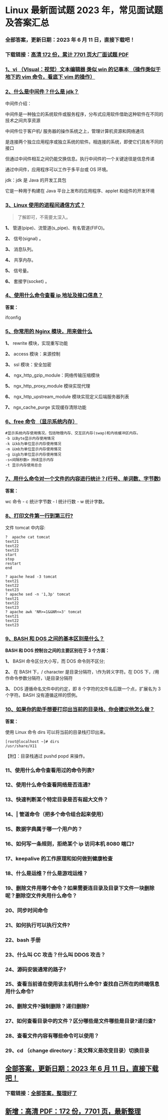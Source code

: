 # Linux 最新面试题 2023 年，常见面试题及答案汇总

### 全部答案，更新日期：2023 年 6 月 11 日，直接下载吧！

### 下载链接：[高清 172 份，累计 7701 页大厂面试题 PDF](https://gitlab.gaorta.com/devteam/learning-journey/study-materials-collection/-/tree/master/docs/index.md)

### [1、vi （VIsual：视觉）文本编辑器 类似 win 的记事本 （操作类似于地下的 vim 命令，看底下 vim 的操作）](https://gitlab.gaorta.com/devteam/learning-journey/study-materials-collection/-/tree/master/docs/Linux/Linux最新面试题2021年，常见面试题及答案汇总.md#1vi-visual：视觉文本编辑器-类似win的记事本-操作类似于地下的vim命令看底下vim-的操作)

### [2、什么是中间件？什么是 jdk？](https://gitlab.gaorta.com/devteam/learning-journey/study-materials-collection/-/tree/master/docs/Linux/Linux最新面试题2021年，常见面试题及答案汇总.md#2什么是中间件什么是jdk)

中间件介绍：

中间件是一种独立的系统软件或服务程序，分布式应用软件借助这种软件在不同的技术之间共享资源

中间件位于客户机/ 服务器的操作系统之上，管理计算机资源和网络通讯

是连接两个独立应用程序或独立系统的软件。相连接的系统，即使它们具有不同的接口

但通过中间件相互之间仍能交换信息。执行中间件的一个关键途径是信息传递

通过中间件，应用程序可以工作于多平台或 OS 环境。

jdk：jdk 是 Java 的开发工具包

它是一种用于构建在 Java 平台上发布的应用程序、applet 和组件的开发环境

### [3、Linux 使用的进程间通信方式？](https://gitlab.gaorta.com/devteam/learning-journey/study-materials-collection/-/tree/master/docs/Linux/Linux最新面试题2021年，常见面试题及答案汇总.md#3linux-使用的进程间通信方式)

> 了解即可，不需要太深入。

**1、** 管道(pipe)、流管道(s_pipe)、有名管道(FIFO)。

**2、** 信号(signal) 。

**3、** 消息队列。

**4、** 共享内存。

**5、** 信号量。

**6、** 套接字(socket) 。

### [4、使用什么命令查看 ip 地址及接口信息？](https://gitlab.gaorta.com/devteam/learning-journey/study-materials-collection/-/tree/master/docs/Linux/Linux最新面试题2021年，常见面试题及答案汇总.md#4使用什么命令查看-ip-地址及接口信息)

**答案：**

ifconfig

### [5、你常用的 Nginx 模块，用来做什么](https://gitlab.gaorta.com/devteam/learning-journey/study-materials-collection/-/tree/master/docs/Linux/Linux最新面试题2021年，常见面试题及答案汇总.md#5你常用的nginx模块用来做什么)

**1、** rewrite 模块，实现重写功能

**2、** access 模块：来源控制

**3、** ssl 模块：安全加密

**4、** ngx_http_gzip_module：网络传输压缩模块

**5、** ngx_http_proxy_module 模块实现代理

**6、** ngx_http_upstream_module 模块实现定义后端服务器列表

**7、** ngx_cache_purge 实现缓存清除功能

### [6、free 命令 （显示系统内存）](https://gitlab.gaorta.com/devteam/learning-journey/study-materials-collection/-/tree/master/docs/Linux/Linux最新面试题2021年，常见面试题及答案汇总.md#6free-命令-显示系统内存)

```
#显示系统内存使用情况，包括物理内存、交互区内存(swap)和内核缓冲区内存。
-b 以Byte显示内存使用情况
-k 以kb为单位显示内存使用情况
-m 以mb为单位显示内存使用情况
-g 以gb为单位显示内存使用情况
-s<间隔秒数> 持续显示内存
-t 显示内存使用总合
```

### [7、用什么命令对一个文件的内容进行统计？(行号、单词数、字节数)](https://gitlab.gaorta.com/devteam/learning-journey/study-materials-collection/-/tree/master/docs/Linux/Linux最新面试题2021年，常见面试题及答案汇总.md#7用什么命令对一个文件的内容进行统计行号单词数字节数)

**答案：**

wc 命令 - c 统计字节数 - l 统计行数 - w 统计字数。

### [8、打印文件第一行到第三行?](https://gitlab.gaorta.com/devteam/learning-journey/study-materials-collection/-/tree/master/docs/Linux/Linux最新面试题2021年，常见面试题及答案汇总.md#8打印文件第一行到第三行)

文件 tomcat 中内容:

```
?  apache cat tomcat
text21
text22
text23
start
stop
restart
end
```

```
? apache head -3 tomcat
text21
text22
text23
? apache sed -n '1,3p' tomcat
text21
text22
text23
? apache awk 'NR>=1&&NR<=3' tomcat
text21
text22
text23
```

### [9、BASH 和 DOS 之间的基本区别是什么？](https://gitlab.gaorta.com/devteam/learning-journey/study-materials-collection/-/tree/master/docs/Linux/Linux最新面试题2021年，常见面试题及答案汇总.md#9bash和dos之间的基本区别是什么)

**BASH 和 DOS 控制台之间的主要区别在于 3 个方面：**

**1、** BASH 命令区分大小写，而 DOS 命令则不区分;

**2、** 在 BASH 下，/ character 是目录分隔符，\作为转义字符。在 DOS 下，/用作命令参数分隔符，\是目录分隔符

**3、** DOS 遵循命名文件中的约定，即 8 个字符的文件名后跟一个点，扩展名为 3 个字符。BASH 没有遵循这样的惯例。

### [10、如果你的助手想要打印出当前的目录栈，你会建议他怎么做？](https://gitlab.gaorta.com/devteam/learning-journey/study-materials-collection/-/tree/master/docs/Linux/Linux最新面试题2021年，常见面试题及答案汇总.md#10如果你的助手想要打印出当前的目录栈你会建议他怎么做)

**答案：**

使用 Linux 命令 dirs 可以将当前的目录栈打印出来。

```
[root@localhost ~]# dirs
/usr/share/X11
```

【附】：目录栈通过 pushd popd 来操作。

### 11、使用什么命令查看用过的命令列表?

### 12、使用什么命令查看网络是否连通?

### 13、快速判断某个特定目录是否有超大文件？

### 14、| 管道命令（把多个命令组合起来使用）

### 15、数据字典属于哪一个用户的？

### 16、如何写一条规则，拒绝某个 ip 访问本机 8080 端口?

### 17、keepalive 的工作原理和如何做到健康检查

### 18、什么是运维？什么是游戏运维？

### 19、删除文件用哪个命令？如果需要连目录及目录下文件一块删除呢？删除空文件夹用什么命令？

### 20、同步时间命令

### 21、如何执行可以执行文件?

### 22、bash 手册

### 23、什么叫 CC 攻击？什么叫 DDOS 攻击？

### 24、源码安装通常的路子?

### 25、查看当前谁在使用该主机用什么命令? 查找自己所在的终端信息用什么命令?

### 26、删除文件?强制删除？递归删除?

### 27、如何查看目录中的文件？区分哪些是文件哪些是目录?递归查?

### 28、查看文件内容有哪些命令可以使用？

### 29、cd （change directory：英文释义是改变目录）切换目录

## [全部答案，更新日期：2023 年 6 月 11 日，直接下载吧！](https://gitlab.gaorta.com/devteam/learning-journey/study-materials-collection/-/tree/master/docs/daan.md)

### 下载链接：[全部答案，整理好了](https://gitlab.gaorta.com/devteam/learning-journey/study-materials-collection/-/tree/master/docs/daan.md)

## [新增：高清 PDF：172 份，7701 页，最新整理](https://gitlab.gaorta.com/devteam/learning-journey/study-materials-collection/-/tree/master/docs/daan.md)
